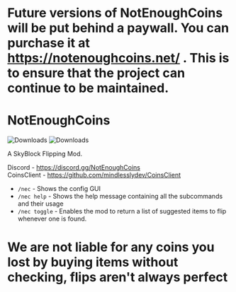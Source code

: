 # Future versions of NotEnoughCoins will be put behind a paywall. You can purchase it at https://notenoughcoins.net/ . This is to ensure that the project can continue to be maintained.

# NotEnoughCoins

<img alt="Downloads" src="https://img.shields.io/github/downloads/mindlesslydev/notenoughcoins/total.svg" />
<img alt="Downloads" src="https://img.shields.io/endpoint.svg?url=https%3A%2F%2Fshieldsio-patreon.vercel.app%2Fapi%3Fusername%3Drobothanzo%26type%3Dpatrons" />

A SkyBlock Flipping Mod.

Discord - https://discord.gg/NotEnoughCoins<br/>
CoinsClient - https://github.com/mindlesslydev/CoinsClient

- `/nec` - Shows the config GUI
- `/nec help` - Shows the help message containing all the subcommands and their usage
- `/nec toggle` - Enables the mod to return a list of suggested items to flip whenever one is found.


# We are not liable for any coins you lost by buying items without checking, flips aren't always perfect
